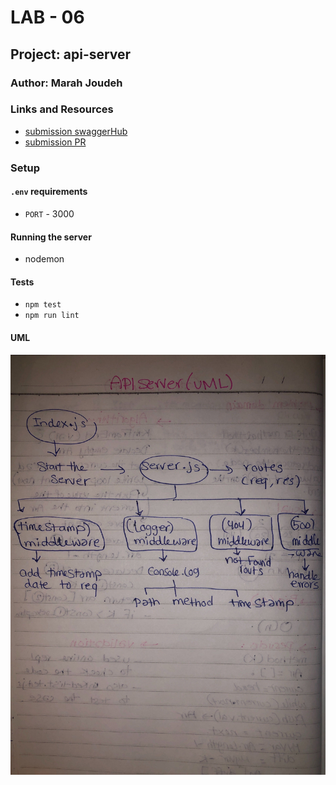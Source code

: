 

# LAB - 06

## Project: api-server

### Author: Marah Joudeh

### Links and Resources

- [submission swaggerHub](https://app.swaggerhub.com/apis/mrsmarah/lab06/0.1)
- [submission PR](https://github.com/marah-401-advanced-javascript/api-server/pull/3)

### Setup

#### `.env` requirements

- `PORT` - 3000

#### Running the server

- nodemon

#### Tests

- `npm test`
- `npm run lint`

#### UML

![UML](/assets/uml.jpg)



